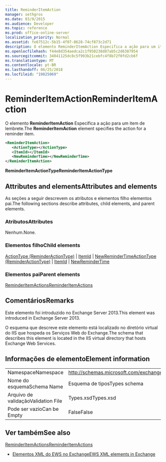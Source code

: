 ```yaml
---
title: ReminderItemAction
manager: sethgros
ms.date: 03/9/2015
ms.audience: Developer
ms.topic: reference
ms.prod: office-online-server
localization_priority: Normal
ms.assetid: fe67512c-5b15-4f07-8628-74cf873c2d71
description: O elemento ReminderItemAction Especifica a ação para um item de lembrete.
ms.openlocfilehash: f44e8d354aedca2c1f950238d87ab5c2d6387954
ms.sourcegitcommit: 34041125dc8c5f993b21cebfc4f8b72f0fd2cb6f
ms.translationtype: MT
ms.contentlocale: pt-BR
ms.lasthandoff: 06/25/2018
ms.locfileid: "19825069"
---
```

# <a name="reminderitemaction"></a><span data-ttu-id="9a38e-103">ReminderItemAction</span><span class="sxs-lookup"><span data-stu-id="9a38e-103">ReminderItemAction</span></span>

<span data-ttu-id="9a38e-104">O elemento **ReminderItemAction** Especifica a ação para um item de lembrete.</span><span class="sxs-lookup"><span data-stu-id="9a38e-104">The **ReminderItemAction** element specifies the action for a reminder item.</span></span> 
  
```XML
<ReminderItemAction>
   <ActionType></ActionType>
   <ItemId></ItemId>
   <NewReminderTime></NewReminderTime>
</ReminderItemAction>
```

 <span data-ttu-id="9a38e-105">**ReminderItemActionType**</span><span class="sxs-lookup"><span data-stu-id="9a38e-105">**ReminderItemActionType**</span></span>
## <a name="attributes-and-elements"></a><span data-ttu-id="9a38e-106">Attributes and elements</span><span class="sxs-lookup"><span data-stu-id="9a38e-106">Attributes and elements</span></span>

<span data-ttu-id="9a38e-107">As seções a seguir descrevem os atributos e elementos filho elementos pai.</span><span class="sxs-lookup"><span data-stu-id="9a38e-107">The following sections describe attributes, child elements, and parent elements.</span></span>
  
### <a name="attributes"></a><span data-ttu-id="9a38e-108">Atributos</span><span class="sxs-lookup"><span data-stu-id="9a38e-108">Attributes</span></span>

<span data-ttu-id="9a38e-109">Nenhum.</span><span class="sxs-lookup"><span data-stu-id="9a38e-109">None.</span></span>
  
### <a name="child-elements"></a><span data-ttu-id="9a38e-110">Elementos filho</span><span class="sxs-lookup"><span data-stu-id="9a38e-110">Child elements</span></span>

<span data-ttu-id="9a38e-111">[ActionType (ReminderActionType)](actiontype-reminderactiontype.md) | [ItemId](itemid.md) | [NewReminderTime](newremindertime.md)</span><span class="sxs-lookup"><span data-stu-id="9a38e-111">[ActionType (ReminderActionType)](actiontype-reminderactiontype.md) | [ItemId](itemid.md) | [NewReminderTime](newremindertime.md)</span></span>
  
### <a name="parent-elements"></a><span data-ttu-id="9a38e-112">Elementos pai</span><span class="sxs-lookup"><span data-stu-id="9a38e-112">Parent elements</span></span>

[<span data-ttu-id="9a38e-113">ReminderItemActions</span><span class="sxs-lookup"><span data-stu-id="9a38e-113">ReminderItemActions</span></span>](reminderitemactions.md)
  
## <a name="remarks"></a><span data-ttu-id="9a38e-114">Comentários</span><span class="sxs-lookup"><span data-stu-id="9a38e-114">Remarks</span></span>

<span data-ttu-id="9a38e-115">Este elemento foi introduzido no Exchange Server 2013.</span><span class="sxs-lookup"><span data-stu-id="9a38e-115">This element was introduced in Exchange Server 2013.</span></span>
  
<span data-ttu-id="9a38e-116">O esquema que descreve este elemento está localizado no diretório virtual do IIS que hospeda os Serviços Web do Exchange.</span><span class="sxs-lookup"><span data-stu-id="9a38e-116">The schema that describes this element is located in the IIS virtual directory that hosts Exchange Web Services.</span></span>
  
## <a name="element-information"></a><span data-ttu-id="9a38e-117">Informações de elemento</span><span class="sxs-lookup"><span data-stu-id="9a38e-117">Element information</span></span>

|||
|:-----|:-----|
|<span data-ttu-id="9a38e-118">Namespace</span><span class="sxs-lookup"><span data-stu-id="9a38e-118">Namespace</span></span>  <br/> |http://schemas.microsoft.com/exchange/services/2006/types  <br/> |
|<span data-ttu-id="9a38e-119">Nome do esquema</span><span class="sxs-lookup"><span data-stu-id="9a38e-119">Schema Name</span></span>  <br/> |<span data-ttu-id="9a38e-120">Esquema de tipos</span><span class="sxs-lookup"><span data-stu-id="9a38e-120">Types schema</span></span>  <br/> |
|<span data-ttu-id="9a38e-121">Arquivo de validação</span><span class="sxs-lookup"><span data-stu-id="9a38e-121">Validation File</span></span>  <br/> |<span data-ttu-id="9a38e-122">Types.xsd</span><span class="sxs-lookup"><span data-stu-id="9a38e-122">Types.xsd</span></span>  <br/> |
|<span data-ttu-id="9a38e-123">Pode ser vazio</span><span class="sxs-lookup"><span data-stu-id="9a38e-123">Can be Empty</span></span>  <br/> |<span data-ttu-id="9a38e-124">False</span><span class="sxs-lookup"><span data-stu-id="9a38e-124">False</span></span>  <br/> |
   
## <a name="see-also"></a><span data-ttu-id="9a38e-125">Ver também</span><span class="sxs-lookup"><span data-stu-id="9a38e-125">See also</span></span>



[<span data-ttu-id="9a38e-126">ReminderItemActions</span><span class="sxs-lookup"><span data-stu-id="9a38e-126">ReminderItemActions</span></span>](reminderitemactions.md)


- [<span data-ttu-id="9a38e-127">Elementos XML do EWS no Exchange</span><span class="sxs-lookup"><span data-stu-id="9a38e-127">EWS XML elements in Exchange</span></span>](ews-xml-elements-in-exchange.md)

